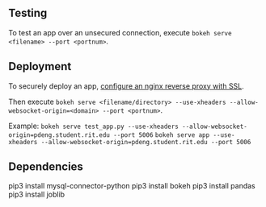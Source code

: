 ## Testing
To test an app over an unsecured connection, execute `bokeh serve <filename> --port <portnum>`.

## Deployment
To securely deploy an app,
[configure an nginx reverse proxy with SSL](https://bokeh.pydata.org/en/latest/docs/user_guide/server.html#reverse-proxying-with-nginx-and-ssl).

Then execute
`bokeh serve <filename/directory> --use-xheaders --allow-websocket-origin=<domain> --port <portnum>`.

Example:
`bokeh serve test_app.py --use-xheaders --allow-websocket-origin=pdeng.student.rit.edu --port 5006`
`bokeh serve app --use-xheaders --allow-websocket-origin=pdeng.student.rit.edu --port 5006`


## Dependencies
pip3 install mysql-connector-python
pip3 install bokeh
pip3 install pandas
pip3 install joblib
